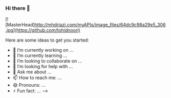 ### Hi there 👋

[![MasterHead]http://mhdriazi.com/myAPIs/image_files/64dc9c98a29e5_306.jpg](https://github.com/tohidnoori)

Here are some ideas to get you started:

- 🔭 I’m currently working on ...
- 🌱 I’m currently learning ...
- 👯 I’m looking to collaborate on ...
- 🤔 I’m looking for help with ...
- 💬 Ask me about ...
- 📫 How to reach me: ...
- 😄 Pronouns: ...
- ⚡ Fun fact: ...
-->
